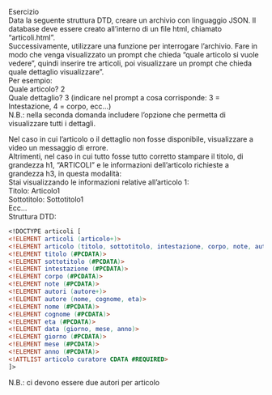 Esercizio  
Data la seguente struttura DTD, creare un archivio con linguaggio JSON. Il database deve essere creato
all’interno di un file html, chiamato “articoli.html”.  
Successivamente, utilizzare una funzione per interrogare l’archivio. Fare in modo che venga visualizzato un
prompt che chieda “quale articolo si vuole vedere”, quindi inserire tre articoli, poi visualizzare un prompt
che chieda quale dettaglio visualizzare”.  
Per esempio:  
Quale articolo? 2  
Quale dettaglio? 3 (indicare nel prompt a cosa corrisponde: 3 = Intestazione, 4 = corpo, ecc…)  
N.B.: nella seconda domanda includere l’opzione che permetta di visualizzare tutti i dettagli.  

Nel caso in cui l’articolo o il dettaglio non fosse disponibile, visualizzare a video un messaggio di errore.  
Altrimenti, nel caso in cui tutto fosse tutto corretto stampare il titolo, di grandezza h1, “ARTICOLI” e le
informazioni dell’articolo richieste a grandezza h3, in questa modalità:  
Stai visualizzando le informazioni relative all’articolo 1:  
Titolo: Articolo1  
Sottotitolo: Sottotitolo1  
Ecc…  
Struttura DTD:  
```dtd
<!DOCTYPE articoli [
<!ELEMENT articoli (articolo+)>
<!ELEMENT articolo (titolo, sottotitolo, intestazione, corpo, note, autori, data)>
<!ELEMENT titolo (#PCDATA)>
<!ELEMENT sottotitolo (#PCDATA)>
<!ELEMENT intestazione (#PCDATA)>
<!ELEMENT corpo (#PCDATA)>
<!ELEMENT note (#PCDATA)>
<!ELEMENT autori (autore+)>
<!ELEMENT autore (nome, cognome, eta)>
<!ELEMENT nome (#PCDATA)>
<!ELEMENT cognome (#PCDATA)>
<!ELEMENT eta (#PCDATA)>
<!ELEMENT data (giorno, mese, anno)>
<!ELEMENT giorno (#PCDATA)>
<!ELEMENT mese (#PCDATA)>
<!ELEMENT anno (#PCDATA)>
<!ATTLIST articolo curatore CDATA #REQUIRED>
]>
```
N.B.: ci devono essere due autori per articolo